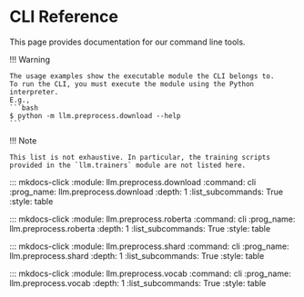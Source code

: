 <style>
.md-typeset h2, h3, h4 {
  font-weight: 400;
  font-family: var(--md-code-font-family);
}

.md-typeset h2 {
  border-bottom-style: solid;
  border-color: var(--md-default-fg-color--lighter);
  border-width: 2px;
}

.md-typeset h3, h4 {
  border-bottom-style: dashed;
  border-color: var(--md-default-fg-color--lighter);
  border-width: 1px;
}
</style>

# CLI Reference

This page provides documentation for our command line tools.

!!! Warning

    The usage examples show the executable module the CLI belongs to.
    To run the CLI, you must execute the module using the Python interpreter.
    E.g.,
    ```bash
    $ python -m llm.preprocess.download --help
    ```

!!! Note

    This list is not exhaustive. In particular, the training scripts
    provided in the `llm.trainers` module are not listed here.

::: mkdocs-click
    :module: llm.preprocess.download
    :command: cli
    :prog_name: llm.preprocess.download
    :depth: 1
    :list_subcommands: True
    :style: table

::: mkdocs-click
    :module: llm.preprocess.roberta
    :command: cli
    :prog_name: llm.preprocess.roberta
    :depth: 1
    :list_subcommands: True
    :style: table

::: mkdocs-click
    :module: llm.preprocess.shard
    :command: cli
    :prog_name: llm.preprocess.shard
    :depth: 1
    :list_subcommands: True
    :style: table

::: mkdocs-click
    :module: llm.preprocess.vocab
    :command: cli
    :prog_name: llm.preprocess.vocab
    :depth: 1
    :list_subcommands: True
    :style: table

